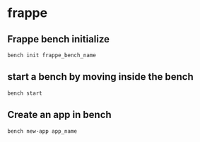 # frappe

## Frappe bench initialize
```
bench init frappe_bench_name
```

## start a bench by moving inside the bench
```
bench start
```

## Create an app in bench
```
bench new-app app_name
```
